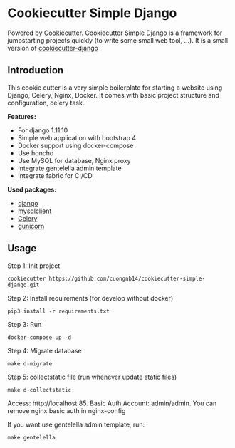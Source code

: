 # Cookiecutter Simple Django

Powered by [Cookiecutter](https://github.com/audreyr/cookiecutter). Cookiecutter Simple Django is a framework for jumpstarting projects quickly (to write some small web tool, ...).
It is a small version of [cookiecutter-django](https://github.com/pydanny/cookiecutter-django)

## Introduction
This cookie cutter is a very simple boilerplate for starting a website using Django, Celery, Nginx, Docker. It comes with basic project structure and configuration, celery task.

**Features:**
- For django 1.11.10
- Simple web application with bootstrap 4
- Docker support using docker-compose
- Use honcho
- Use MySQL for database, Nginx proxy
- Integrate gentelella admin template
- Integrate fabric for CI/CD


**Used packages:**

- [django](https://www.djangoproject.com/) 
- [mysqlclient](https://github.com/PyMySQL/mysqlclient-python)
- [Celery](http://www.celeryproject.org/)
- [gunicorn](http://gunicorn.org/) 

## Usage

Step 1: Init project

`cookiecutter https://github.com/cuongnb14/cookiecutter-simple-django.git`

Step 2: Install requirements (for develop without docker)

`pip3 install -r requirements.txt`

Step 3: Run

`docker-compose up -d`

Step 4: Migrate database

`make d-migrate`

Step 5: collectstatic file (run whenever update static files)

`make d-collectstatic`
 
Access: http://localhost:85. Basic Auth Account: admin/admin. You can remove nginx basic auth in nginx-config

If you want use gentelella admin template, run:

`make gentelella`
